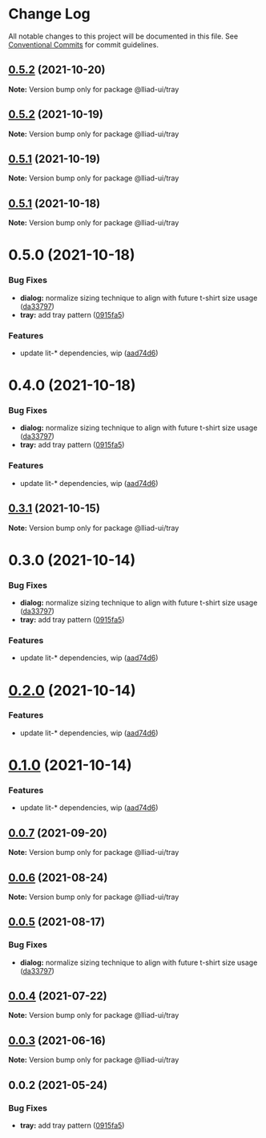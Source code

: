 # Change Log

All notable changes to this project will be documented in this file.
See [Conventional Commits](https://conventionalcommits.org) for commit guidelines.

## [0.5.2](https://github.com/gaoding-inc/Iliad-ui/compare/@lliad-ui/tray@0.5.1...@lliad-ui/tray@0.5.2) (2021-10-20)

**Note:** Version bump only for package @lliad-ui/tray





## [0.5.2](https://github.com/gaoding-inc/Iliad-ui/compare/@lliad-ui/tray@0.5.1...@lliad-ui/tray@0.5.2) (2021-10-19)

**Note:** Version bump only for package @lliad-ui/tray





## [0.5.1](https://github.com/gaoding-inc/Iliad-ui/compare/@lliad-ui/tray@0.5.0...@lliad-ui/tray@0.5.1) (2021-10-19)

**Note:** Version bump only for package @lliad-ui/tray





## [0.5.1](https://github.com/gaoding-inc/Iliad-ui/compare/@lliad-ui/tray@0.5.0...@lliad-ui/tray@0.5.1) (2021-10-18)

**Note:** Version bump only for package @lliad-ui/tray





# 0.5.0 (2021-10-18)


### Bug Fixes

* **dialog:** normalize sizing technique to align with future t-shirt size usage ([da33797](https://github.com/gaoding-inc/Iliad-ui/commit/da33797e724d0943a6abf059c96641a220182e5f))
* **tray:** add tray pattern ([0915fa5](https://github.com/gaoding-inc/Iliad-ui/commit/0915fa5e3c7eecc1608ce3b706fbae01b3ee3608))


### Features

* update lit-* dependencies, wip ([aad74d6](https://github.com/gaoding-inc/Iliad-ui/commit/aad74d6ac41d8450aee82d73aaf58ab949b72a00))





# 0.4.0 (2021-10-18)


### Bug Fixes

* **dialog:** normalize sizing technique to align with future t-shirt size usage ([da33797](https://github.com/gaoding-inc/Iliad-ui/commit/da33797e724d0943a6abf059c96641a220182e5f))
* **tray:** add tray pattern ([0915fa5](https://github.com/gaoding-inc/Iliad-ui/commit/0915fa5e3c7eecc1608ce3b706fbae01b3ee3608))


### Features

* update lit-* dependencies, wip ([aad74d6](https://github.com/gaoding-inc/Iliad-ui/commit/aad74d6ac41d8450aee82d73aaf58ab949b72a00))





## [0.3.1](https://github.com/adobe/spectrum-web-components/compare/@lliad-ui/tray@0.3.0...@lliad-ui/tray@0.3.1) (2021-10-15)

**Note:** Version bump only for package @lliad-ui/tray

# 0.3.0 (2021-10-14)

### Bug Fixes

-   **dialog:** normalize sizing technique to align with future t-shirt size usage ([da33797](https://github.com/adobe/spectrum-web-components/commit/da33797e724d0943a6abf059c96641a220182e5f))
-   **tray:** add tray pattern ([0915fa5](https://github.com/adobe/spectrum-web-components/commit/0915fa5e3c7eecc1608ce3b706fbae01b3ee3608))

### Features

-   update lit-\* dependencies, wip ([aad74d6](https://github.com/adobe/spectrum-web-components/commit/aad74d6ac41d8450aee82d73aaf58ab949b72a00))

# [0.2.0](https://github.com/adobe/spectrum-web-components/compare/@lliad-ui/tray@0.0.7...@lliad-ui/tray@0.2.0) (2021-10-14)

### Features

-   update lit-\* dependencies, wip ([aad74d6](https://github.com/adobe/spectrum-web-components/commit/aad74d6ac41d8450aee82d73aaf58ab949b72a00))

# [0.1.0](https://github.com/adobe/spectrum-web-components/compare/@lliad-ui/tray@0.0.7...@lliad-ui/tray@0.1.0) (2021-10-14)

### Features

-   update lit-\* dependencies, wip ([aad74d6](https://github.com/adobe/spectrum-web-components/commit/aad74d6ac41d8450aee82d73aaf58ab949b72a00))

## [0.0.7](https://github.com/adobe/spectrum-web-components/compare/@lliad-ui/tray@0.0.6...@lliad-ui/tray@0.0.7) (2021-09-20)

**Note:** Version bump only for package @lliad-ui/tray

## [0.0.6](https://github.com/adobe/spectrum-web-components/compare/@lliad-ui/tray@0.0.5...@lliad-ui/tray@0.0.6) (2021-08-24)

**Note:** Version bump only for package @lliad-ui/tray

## [0.0.5](https://github.com/adobe/spectrum-web-components/compare/@lliad-ui/tray@0.0.4...@lliad-ui/tray@0.0.5) (2021-08-17)

### Bug Fixes

-   **dialog:** normalize sizing technique to align with future t-shirt size usage ([da33797](https://github.com/adobe/spectrum-web-components/commit/da33797e724d0943a6abf059c96641a220182e5f))

## [0.0.4](https://github.com/adobe/spectrum-web-components/compare/@lliad-ui/tray@0.0.3...@lliad-ui/tray@0.0.4) (2021-07-22)

**Note:** Version bump only for package @lliad-ui/tray

## [0.0.3](https://github.com/adobe/spectrum-web-components/compare/@lliad-ui/tray@0.0.2...@lliad-ui/tray@0.0.3) (2021-06-16)

**Note:** Version bump only for package @lliad-ui/tray

## 0.0.2 (2021-05-24)

### Bug Fixes

-   **tray:** add tray pattern ([0915fa5](https://github.com/adobe/spectrum-web-components/commit/0915fa5e3c7eecc1608ce3b706fbae01b3ee3608))
